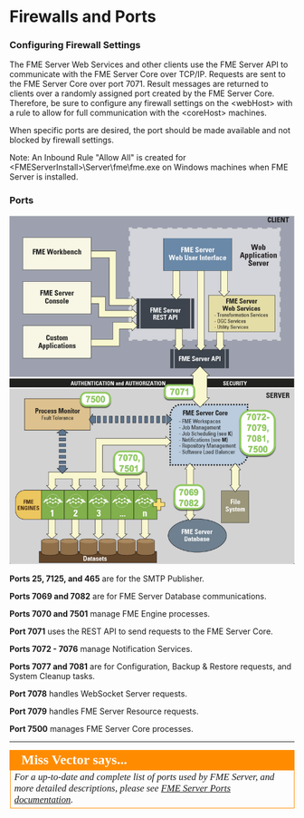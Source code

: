 # Firewalls and Ports #

### Configuring Firewall Settings ###

The FME Server Web Services and other clients use the FME Server API to communicate with the FME Server Core over TCP/IP. Requests are sent to the FME Server Core over port 7071. Result messages are returned to clients over a randomly assigned port created by the FME Server Core. Therefore, be sure to configure any firewall settings on the &lt;webHost&gt; with a rule to allow for full communication with the &lt;coreHost&gt; machines.

When specific ports are desired, the port should be made available and not blocked by firewall settings.

Note: An Inbound Rule "Allow All" is created for &lt;FMEServerInstall&gt;\Server\fme\fme.exe on Windows machines when FME Server is installed.

### Ports ###

![](./Images/2.001.FMEServerPortDiagram.png)

**Ports 25, 7125, and 465** are for the SMTP Publisher.

**Ports 7069 and 7082** are for FME Server Database communications.

**Ports 7070 and 7501** manage FME Engine processes.

**Port 7071** uses the REST API to send requests to the FME Server Core.

**Ports 7072 - 7076** manage Notification Services.

**Ports 7077 and 7081** are for Configuration, Backup & Restore requests, and System Cleanup tasks.

**Port 7078** handles WebSocket Server requests.

**Port 7079** handles FME Server Resource requests.

**Port 7500** manages FME Server Core processes.

---

<!--Miss Vector Says Section-->

<table style="border-spacing: 0px">
<tr>
<td style="vertical-align:middle;background-color:darkorange;border: 2px solid darkorange">
<i class="fa fa-quote-left fa-lg fa-pull-left fa-fw" style="color:white;padding-right: 12px;vertical-align:text-top"></i>
<span style="color:white;font-size:x-large;font-weight: bold;font-family:serif">Miss Vector says...</span>
</td>
</tr>

<tr>
<td style="border: 1px solid darkorange">
<span style="font-family:serif; font-style:italic; font-size:larger">
For a up-to-date and complete list of ports used by FME Server, and more detailed descriptions, please see <a href="http://docs.safe.com/fme/html/FME_Server_Documentation/Content/ReferenceManual/FME-Server-Ports.htm">FME Server Ports documentation</a>.
</span>
</td>
</tr>
</table>
